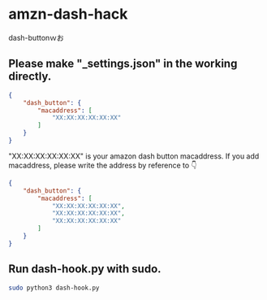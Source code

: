# amzn-dash-hack
dash-buttonｗお

## Please make "_settings.json" in the working directly.

```json:_settings.json
{
    "dash_button": {
        "macaddress": [
            "XX:XX:XX:XX:XX:XX"
        ]
    }
}
```

"XX:XX:XX:XX:XX:XX" is your amazon dash button macaddress.
If you add macaddress, please write the address by reference to 👇

```json:_settings.json
{
    "dash_button": {
        "macaddress": [
            "XX:XX:XX:XX:XX:XX",
            "XX:XX:XX:XX:XX:XX",
            "XX:XX:XX:XX:XX:XX"
        ]
    }
}
```

## Run dash-hook.py with sudo.


```shellscript:shell.sh
sudo python3 dash-hook.py
```
